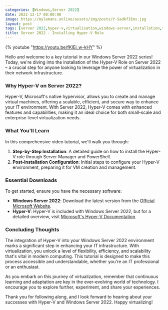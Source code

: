 ```yaml
---
categories: [Windows,Server 2022]
date: 2022-12-17 08:00:00
image: https://mylemans.online/assets/img/posts/Y-Sadkf3Ims.jpg
layout: post
tags: [server 2022,hyper-v,virtualisation,windows-server,installation,tutorial]
title: Server 2022 - Installing Hyper-V Role
---
```


{% youtube "https://youtu.be/fKlEj_w-kHY" %}

Hello and welcome to a key tutorial in our Windows Server 2022 series! Today, we're diving into the installation of the Hyper-V Role on Server 2022 – a crucial step for anyone looking to leverage the power of virtualization in their network infrastructure.

### Why Hyper-V on Server 2022?

Hyper-V, Microsoft's native hypervisor, allows you to create and manage virtual machines, offering a scalable, efficient, and secure way to enhance your IT environment. With Server 2022, Hyper-V comes with enhanced features and capabilities, making it an ideal choice for both small-scale and enterprise-level virtualization needs.

### What You'll Learn

In this comprehensive video tutorial, we'll walk you through:

1) **Step-by-Step Installation**: A detailed guide on how to install the Hyper-V role through Server Manager and PowerShell.
2) **Post-Installation Configuration**: Initial steps to configure your Hyper-V environment, preparing it for VM creation and management.

### Essential Downloads

To get started, ensure you have the necessary software:

- **Windows Server 2022**: Download the latest version from the [Official Microsoft Website](https://www.microsoft.com/en-us/windows-server).
- **Hyper-V**: Hyper-V is included with Windows Server 2022, but for a detailed overview, visit [Microsoft's Hyper-V Documentation](https://docs.microsoft.com/en-us/windows-server/virtualization/hyper-v/hyper-v-on-windows-server).

### Concluding Thoughts

The integration of Hyper-V into your Windows Server 2022 environment marks a significant step in enhancing your IT infrastructure. With virtualization, you unlock a level of flexibility, efficiency, and scalability that's vital in modern computing. This tutorial is designed to make this process accessible and understandable, whether you're an IT professional or an enthusiast.

As you embark on this journey of virtualization, remember that continuous learning and adaptation are key in the ever-evolving world of technology. I encourage you to explore further, experiment, and share your experiences.

Thank you for following along, and I look forward to hearing about your successes with Hyper-V and Windows Server 2022. Happy virtualizing!
